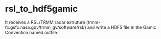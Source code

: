 rsl_to_hdf5gamic
================

It receives a RSL/TRMM radar extruture (trmm-fc.gsfc.nasa.gov/trmm_gv/software/rsl/) and write a HDF5 file in the Gamic Convention named outfile.
